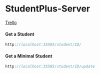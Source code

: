 # StudentPlus-Server
[Trello](https://trello.com/b/xsjEz0eT/studentplus)

#### Get a Student
```java
http://localhost:35585/student/ID/
```

#### Get a Minimal Student
```java
http://localhost:35585/student/ID/update
```
